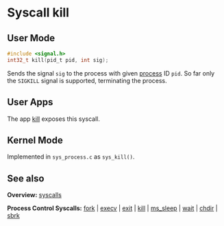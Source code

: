 # Syscall kill

## User Mode

```C
#include <signal.h>
int32_t kill(pid_t pid, int sig);
```

Sends the signal `sig` to the process with given [process](../processes/processes.md) ID `pid`. So far only the `SIGKILL` signal is supported, terminating the process.

## User Apps

The app [kill](../../userspace/bin/kill.md) exposes this syscall.

## Kernel Mode

Implemented in `sys_process.c` as `sys_kill()`. 

## See also

**Overview:** [syscalls](syscalls.md)

**Process Control Syscalls:** [fork](fork.md) | [execv](execv.md) | [exit](exit.md) | [kill](kill.md) | [ms_sleep](ms_sleep.md) | [wait](wait.md) | [chdir](chdir.md) | [sbrk](sbrk.md)

